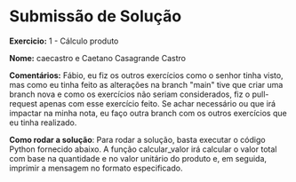 # Submissão de Solução

**Exercicio:** 1 - Cálculo produto

**Nome:** caecastro  e Caetano Casagrande Castro

**Comentários:** Fábio, eu fiz os outros exercícios como o senhor tinha visto, mas como eu tinha feito as alterações na branch "main"
tive que criar uma branch nova e como os exercícios não seriam considerados, fiz o pull-request apenas com esse exercício feito. 
Se achar necessário ou que irá impactar na minha nota, eu faço outra branch com os outros exercícios que eu tinha realizado.

**Como rodar a solução**: Para rodar a solução, basta executar o código Python fornecido abaixo. A função calcular_valor irá calcular o valor total com base na quantidade e no valor unitário do produto e, em seguida, imprimir a mensagem no formato especificado.